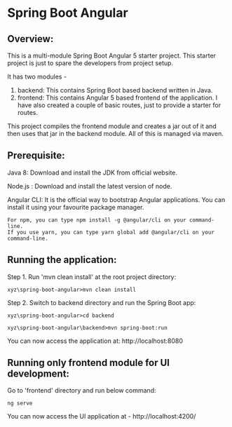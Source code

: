 Spring Boot Angular
========================

Overview:
--------
This is a multi-module Spring Boot Angular 5 starter project. This starter project is just to spare the developers from project setup. 

It has two modules -
1. backend: This contains Spring Boot based backend written in Java.
2. frontend: This contains Angular 5 based frontend of the application. I have also created a couple of basic routes, 
just to provide a starter for routes.

This project compiles the frontend module and creates a jar out of it and then uses that jar in the backend module. 
All of this is managed via maven.

Prerequisite:
------------
Java 8: Download and install the JDK from official website.

Node.js : Download and install the latest version of node.

Angular CLI: It is the official way to bootstrap Angular applications. You can install it using your favourite package manager.

    For npm, you can type npm install -g @angular/cli on your command-line.
    If you use yarn, you can type yarn global add @angular/cli on your command-line.


Running the application:
-----------------------
Step 1. Run 'mvn clean install' at the root project directory:

	xyz\spring-boot-angular>mvn clean install

Step 2. Switch to backend directory and run the Spring Boot app:

	xyz\spring-boot-angular>cd backend

	xyz\spring-boot-angular\backend>mvn spring-boot:run

You can now access the application at: http://localhost:8080


Running only frontend module for UI development:
------------------------------------------------
Go to 'frontend' directory and run below command:

    ng serve

You can now access the UI application at - http://localhost:4200/



